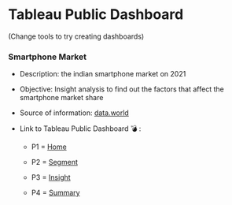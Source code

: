 # Tableau Public Dashboard
(Change tools to try creating dashboards)

### Smartphone Market
* Description: the indian smartphone market on 2021

* Objective: Insight analysis to find out the factors that affect the smartphone market share

* Source of information: [data.world](https://data.world/)

* Link to Tableau Public Dashboard 💣 :

  * P1 = [Home](https://public.tableau.com/app/profile/patthapon/viz/SmartphoneMarket_16844149369470/DashP1)

  * P2 = [Segment](https://public.tableau.com/app/profile/patthapon/viz/SmartphoneMarketSegment/DashP2#1)

  * P3 = [Insight](https://public.tableau.com/app/profile/patthapon/viz/SmartphoneMarketInsight/DashP3)

  * P4 = [Summary](https://public.tableau.com/app/profile/patthapon/viz/SmartphoneMarketSummary/DashP4#1)

